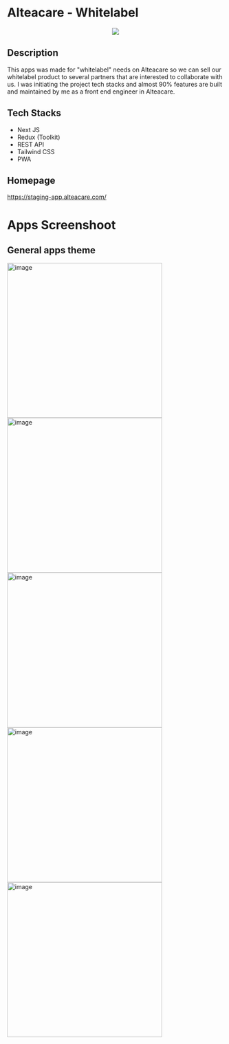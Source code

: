 # Alteacare - Whitelabel

<p align="center">
<img src="https://play-lh.googleusercontent.com/mWfSds4Ql7ZZPX34ur2S6qz8KoSo_6aB8XSBlluffhY5w7mmBosFmnbNx8XnkY3ycQ"
</p>
 
 ## Description
 This apps was made for "whitelabel" needs on Alteacare so we can sell our whitelabel product to several partners that are interested to collaborate with us. I was initiating the project tech stacks and almost 90% features are built and maintained by me as a front end engineer in Alteacare.

## Tech Stacks

- Next JS
- Redux (Toolkit)
- REST API
- Tailwind CSS
- PWA

## Homepage

https://staging-app.alteacare.com/

# Apps Screenshoot

## General apps theme
<p float="left">
 <img width="360" alt="image" src="https://user-images.githubusercontent.com/44907916/209455636-420c164c-8c98-472e-a479-778f03d95227.png">
 
 <img width="360" alt="image" src="https://user-images.githubusercontent.com/44907916/209455651-e7d1cbef-a206-43a8-9e9e-10ed91f1e74c.png">
 
 <img width="360" alt="image" src="https://user-images.githubusercontent.com/44907916/209455656-d53ae8e8-b51e-476b-820d-a4b3ab5c3797.png">
 
 <img width="360" alt="image" src="https://user-images.githubusercontent.com/44907916/209455787-f42f7bf2-7d10-44eb-b4a6-5284fc125acf.png">
 
<img width="360" alt="image" src="https://user-images.githubusercontent.com/44907916/209455813-9a0986b9-36ef-42d5-88e1-6918c3172b79.png">
</p>


